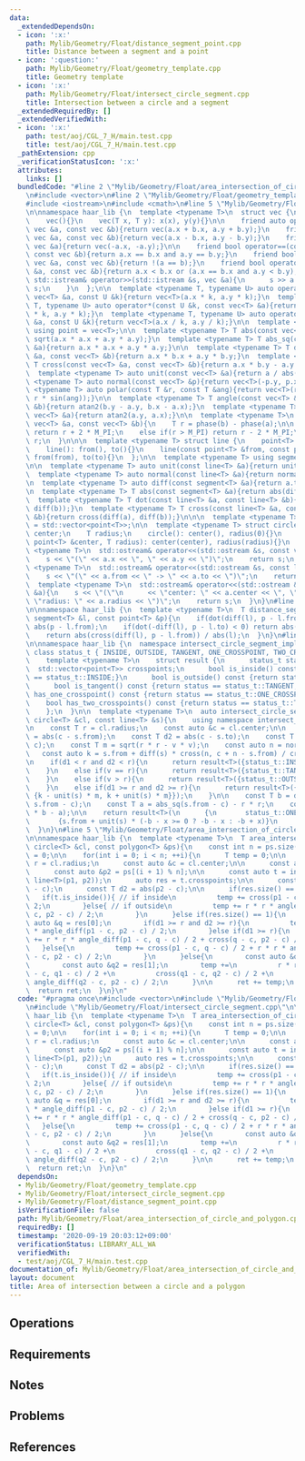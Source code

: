 ```yaml
---
data:
  _extendedDependsOn:
  - icon: ':x:'
    path: Mylib/Geometry/Float/distance_segment_point.cpp
    title: Distance between a segment and a point
  - icon: ':question:'
    path: Mylib/Geometry/Float/geometry_template.cpp
    title: Geometry template
  - icon: ':x:'
    path: Mylib/Geometry/Float/intersect_circle_segment.cpp
    title: Intersection between a circle and a segment
  _extendedRequiredBy: []
  _extendedVerifiedWith:
  - icon: ':x:'
    path: test/aoj/CGL_7_H/main.test.cpp
    title: test/aoj/CGL_7_H/main.test.cpp
  _pathExtension: cpp
  _verificationStatusIcon: ':x:'
  attributes:
    links: []
  bundledCode: "#line 2 \"Mylib/Geometry/Float/area_intersection_of_circle_and_polygon.cpp\"\
    \n#include <vector>\n#line 2 \"Mylib/Geometry/Float/geometry_template.cpp\"\n\
    #include <iostream>\n#include <cmath>\n#line 5 \"Mylib/Geometry/Float/geometry_template.cpp\"\
    \n\nnamespace haar_lib {\n  template <typename T>\n  struct vec {\n    T x, y;\n\
    \    vec(){}\n    vec(T x, T y): x(x), y(y){}\n\n    friend auto operator+(const\
    \ vec &a, const vec &b){return vec(a.x + b.x, a.y + b.y);}\n    friend auto operator-(const\
    \ vec &a, const vec &b){return vec(a.x - b.x, a.y - b.y);}\n    friend auto operator-(const\
    \ vec &a){return vec(-a.x, -a.y);}\n\n    friend bool operator==(const vec &a,\
    \ const vec &b){return a.x == b.x and a.y == b.y;}\n    friend bool operator!=(const\
    \ vec &a, const vec &b){return !(a == b);}\n    friend bool operator<(const vec\
    \ &a, const vec &b){return a.x < b.x or (a.x == b.x and a.y < b.y);}\n\n    friend\
    \ std::istream& operator>>(std::istream &s, vec &a){\n      s >> a.x >> a.y; return\
    \ s;\n    }\n  };\n\n  template <typename T, typename U> auto operator*(const\
    \ vec<T> &a, const U &k){return vec<T>(a.x * k, a.y * k);}\n  template <typename\
    \ T, typename U> auto operator*(const U &k, const vec<T> &a){return vec<T>(a.x\
    \ * k, a.y * k);}\n  template <typename T, typename U> auto operator/(const vec<T>\
    \ &a, const U &k){return vec<T>(a.x / k, a.y / k);}\n\n  template <typename T>\
    \ using point = vec<T>;\n\n  template <typename T> T abs(const vec<T> &a){return\
    \ sqrt(a.x * a.x + a.y * a.y);}\n  template <typename T> T abs_sq(const vec<T>\
    \ &a){return a.x * a.x + a.y * a.y;}\n\n  template <typename T> T dot(const vec<T>\
    \ &a, const vec<T> &b){return a.x * b.x + a.y * b.y;}\n  template <typename T>\
    \ T cross(const vec<T> &a, const vec<T> &b){return a.x * b.y - a.y * b.x;}\n\n\
    \  template <typename T> auto unit(const vec<T> &a){return a / abs(a);}\n  template\
    \ <typename T> auto normal(const vec<T> &p){return vec<T>(-p.y, p.x);}\n\n  template\
    \ <typename T> auto polar(const T &r, const T &ang){return vec<T>(r * cos(ang),\
    \ r * sin(ang));}\n\n  template <typename T> T angle(const vec<T> &a, const vec<T>\
    \ &b){return atan2(b.y - a.y, b.x - a.x);}\n  template <typename T> T phase(const\
    \ vec<T> &a){return atan2(a.y, a.x);}\n\n  template <typename T>\n  T angle_diff(const\
    \ vec<T> &a, const vec<T> &b){\n    T r = phase(b) - phase(a);\n\n    if(r < -M_PI)\
    \ return r + 2 * M_PI;\n    else if(r > M_PI) return r - 2 * M_PI;\n    return\
    \ r;\n  }\n\n\n  template <typename T> struct line {\n    point<T> from, to;\n\
    \    line(): from(), to(){}\n    line(const point<T> &from, const point<T> &to):\
    \ from(from), to(to){}\n  };\n\n  template <typename T> using segment = line<T>;\n\
    \n\n  template <typename T> auto unit(const line<T> &a){return unit(a.to - a.from);}\n\
    \  template <typename T> auto normal(const line<T> &a){return normal(a.to - a.from);}\n\
    \n  template <typename T> auto diff(const segment<T> &a){return a.to - a.from;}\n\
    \n  template <typename T> T abs(const segment<T> &a){return abs(diff(a));}\n\n\
    \  template <typename T> T dot(const line<T> &a, const line<T> &b){return dot(diff(a),\
    \ diff(b));}\n  template <typename T> T cross(const line<T> &a, const line<T>\
    \ &b){return cross(diff(a), diff(b));}\n\n\n  template <typename T> using polygon\
    \ = std::vector<point<T>>;\n\n  template <typename T> struct circle {\n    point<T>\
    \ center;\n    T radius;\n    circle(): center(), radius(0){}\n    circle(const\
    \ point<T> &center, T radius): center(center), radius(radius){}\n  };\n\n  template\
    \ <typename T>\n  std::ostream& operator<<(std::ostream &s, const vec<T> &a){\n\
    \    s << \"(\" << a.x << \", \" << a.y << \")\";\n    return s;\n  }\n\n  template\
    \ <typename T>\n  std::ostream& operator<<(std::ostream &s, const line<T> &a){\n\
    \    s << \"(\" << a.from << \" -> \" << a.to << \")\";\n    return s;\n  }\n\n\
    \  template <typename T>\n  std::ostream& operator<<(std::ostream &s, const circle<T>\
    \ &a){\n    s << \"(\"\n      << \"center: \" << a.center << \", \"\n      <<\
    \ \"radius: \" << a.radius << \")\";\n    return s;\n  }\n}\n#line 3 \"Mylib/Geometry/Float/distance_segment_point.cpp\"\
    \n\nnamespace haar_lib {\n  template <typename T>\n  T distance_segment_point(const\
    \ segment<T> &l, const point<T> &p){\n    if(dot(diff(l), p - l.from) < 0) return\
    \ abs(p - l.from);\n    if(dot(-diff(l), p - l.to) < 0) return abs(p - l.to);\n\
    \    return abs(cross(diff(l), p - l.from)) / abs(l);\n  }\n}\n#line 5 \"Mylib/Geometry/Float/intersect_circle_segment.cpp\"\
    \n\nnamespace haar_lib {\n  namespace intersect_circle_segment_impl {\n    enum\
    \ class status_t { INSIDE, OUTSIDE, TANGENT, ONE_CROSSPOINT, TWO_CROSSPOINTS };\n\
    \    template <typename T>\n    struct result {\n      status_t status;\n    \
    \  std::vector<point<T>> crosspoints;\n      bool is_inside() const {return status\
    \ == status_t::INSIDE;}\n      bool is_outside() const {return status == status_t::OUTSIDE;}\n\
    \      bool is_tangent() const {return status == status_t::TANGENT;}\n      bool\
    \ has_one_crosspoint() const {return status == status_t::ONE_CROSSPOINT;}\n  \
    \    bool has_two_crosspoints() const {return status == status_t::TWO_CROSSPOINTS;}\n\
    \    };\n  }\n\n  template <typename T>\n  auto intersect_circle_segment(const\
    \ circle<T> &cl, const line<T> &s){\n    using namespace intersect_circle_segment_impl;\n\
    \n    const T r = cl.radius;\n    const auto &c = cl.center;\n\n    const T d1\
    \ = abs(c - s.from);\n    const T d2 = abs(c - s.to);\n    const T v = distance_segment_point(s,\
    \ c);\n    const T m = sqrt(r * r - v * v);\n    const auto n = normal(s);\n \
    \   const auto k = s.from + diff(s) * cross(n, c + n - s.from) / cross(n, diff(s));\n\
    \n    if(d1 < r and d2 < r){\n      return result<T>({status_t::INSIDE, {}});\n\
    \    }\n    else if(v == r){\n      return result<T>({status_t::TANGENT, {k}});\n\
    \    }\n    else if(v > r){\n      return result<T>({status_t::OUTSIDE, {}});\n\
    \    }\n    else if(d1 >= r and d2 >= r){\n      return result<T>({status_t::TWO_CROSSPOINTS,\
    \ {k - unit(s) * m, k + unit(s) * m}});\n    }\n\n    const T b = dot(unit(s),\
    \ s.from - c);\n    const T a = abs_sq(s.from - c) - r * r;\n    const T x = sqrt(b\
    \ * b - a);\n\n    return result<T>(\n      {\n       status_t::ONE_CROSSPOINT,\n\
    \       {s.from + unit(s) * (-b - x >= 0 ? -b - x : -b + x)}\n      }\n    );\n\
    \  }\n}\n#line 5 \"Mylib/Geometry/Float/area_intersection_of_circle_and_polygon.cpp\"\
    \n\nnamespace haar_lib {\n  template <typename T>\n  T area_intersection_of_circle_and_polygon(const\
    \ circle<T> &cl, const polygon<T> &ps){\n    const int n = ps.size();\n    T ret\
    \ = 0;\n\n    for(int i = 0; i < n; ++i){\n      T temp = 0;\n\n      const T\
    \ r = cl.radius;\n      const auto &c = cl.center;\n\n      const auto &p1 = ps[i];\n\
    \      const auto &p2 = ps[(i + 1) % n];\n\n      const auto t = intersect_circle_segment(cl,\
    \ line<T>(p1, p2));\n      auto res = t.crosspoints;\n\n      const T d1 = abs(p1\
    \ - c);\n      const T d2 = abs(p2 - c);\n\n      if(res.size() == 0){\n     \
    \   if(t.is_inside()){ // if inside\n          temp += cross(p1 - c, p2 - c) /\
    \ 2;\n        }else{ // if outside\n          temp += r * r * angle_diff(p1 -\
    \ c, p2 - c) / 2;\n        }\n      }else if(res.size() == 1){\n        const\
    \ auto &q = res[0];\n        if(d1 >= r and d2 >= r){\n          temp += r * r\
    \ * angle_diff(p1 - c, p2 - c) / 2;\n        }else if(d1 >= r){\n          temp\
    \ += r * r * angle_diff(p1 - c, q - c) / 2 + cross(q - c, p2 - c) / 2;\n     \
    \   }else{\n          temp += cross(p1 - c, q - c) / 2 + r * r * angle_diff(q\
    \ - c, p2 - c) / 2;\n        }\n      }else{\n        const auto &q1 = res[0];\n\
    \        const auto &q2 = res[1];\n        temp +=\n          r * r * angle_diff(p1\
    \ - c, q1 - c) / 2 +\n          cross(q1 - c, q2 - c) / 2 +\n          r * r *\
    \ angle_diff(q2 - c, p2 - c) / 2;\n      }\n\n      ret += temp;\n    }\n\n  \
    \  return ret;\n  }\n}\n"
  code: "#pragma once\n#include <vector>\n#include \"Mylib/Geometry/Float/geometry_template.cpp\"\
    \n#include \"Mylib/Geometry/Float/intersect_circle_segment.cpp\"\n\nnamespace\
    \ haar_lib {\n  template <typename T>\n  T area_intersection_of_circle_and_polygon(const\
    \ circle<T> &cl, const polygon<T> &ps){\n    const int n = ps.size();\n    T ret\
    \ = 0;\n\n    for(int i = 0; i < n; ++i){\n      T temp = 0;\n\n      const T\
    \ r = cl.radius;\n      const auto &c = cl.center;\n\n      const auto &p1 = ps[i];\n\
    \      const auto &p2 = ps[(i + 1) % n];\n\n      const auto t = intersect_circle_segment(cl,\
    \ line<T>(p1, p2));\n      auto res = t.crosspoints;\n\n      const T d1 = abs(p1\
    \ - c);\n      const T d2 = abs(p2 - c);\n\n      if(res.size() == 0){\n     \
    \   if(t.is_inside()){ // if inside\n          temp += cross(p1 - c, p2 - c) /\
    \ 2;\n        }else{ // if outside\n          temp += r * r * angle_diff(p1 -\
    \ c, p2 - c) / 2;\n        }\n      }else if(res.size() == 1){\n        const\
    \ auto &q = res[0];\n        if(d1 >= r and d2 >= r){\n          temp += r * r\
    \ * angle_diff(p1 - c, p2 - c) / 2;\n        }else if(d1 >= r){\n          temp\
    \ += r * r * angle_diff(p1 - c, q - c) / 2 + cross(q - c, p2 - c) / 2;\n     \
    \   }else{\n          temp += cross(p1 - c, q - c) / 2 + r * r * angle_diff(q\
    \ - c, p2 - c) / 2;\n        }\n      }else{\n        const auto &q1 = res[0];\n\
    \        const auto &q2 = res[1];\n        temp +=\n          r * r * angle_diff(p1\
    \ - c, q1 - c) / 2 +\n          cross(q1 - c, q2 - c) / 2 +\n          r * r *\
    \ angle_diff(q2 - c, p2 - c) / 2;\n      }\n\n      ret += temp;\n    }\n\n  \
    \  return ret;\n  }\n}\n"
  dependsOn:
  - Mylib/Geometry/Float/geometry_template.cpp
  - Mylib/Geometry/Float/intersect_circle_segment.cpp
  - Mylib/Geometry/Float/distance_segment_point.cpp
  isVerificationFile: false
  path: Mylib/Geometry/Float/area_intersection_of_circle_and_polygon.cpp
  requiredBy: []
  timestamp: '2020-09-19 20:03:12+09:00'
  verificationStatus: LIBRARY_ALL_WA
  verifiedWith:
  - test/aoj/CGL_7_H/main.test.cpp
documentation_of: Mylib/Geometry/Float/area_intersection_of_circle_and_polygon.cpp
layout: document
title: Area of intersection between a circle and a polygon
---
```


## Operations

## Requirements

## Notes

## Problems

## References

